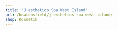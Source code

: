 ```yaml
---
title: "J esthetics Spa West Island"
url: /beaconsfield/j-esthetics-spa-west-island/
shop: Kosmetik
---
```


